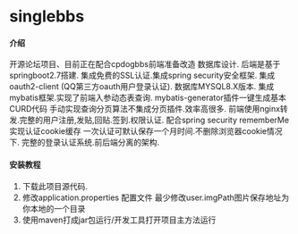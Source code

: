 # singlebbs

#### 介绍
开源论坛项目、目前正在配合cpdogbbs前端准备改造
数据库设计.
后端是基于springboot2.7搭建.
集成免费的SSL认证.集成spring security安全框架.
集成oauth2-client (QQ第三方oauth用户登录认证).
数据库MYSQL8.X版本.
集成mybatis框架.实现了前端入参动态表查询.
mybatis-generator插件一键生成基本CURD代码
手动实现查询分页算法不集成分页插件.效率高很多.
前端使用nginx转发.完整的用户注册,发贴,回贴.签到.权限认证.
配合spring security rememberMe实现认证cookie缓存
一次认证可默认保存一个月时间.不删除浏览器cookie情况下.
完整的登录认证系统.前后端分离的架构.


#### 安装教程

1. 下载此项目源代码.
2. 修改application.properties 配置文件 最少修改user.imgPath图片保存地址为你本地的一个目录
3. 使用maven打成jar包运行/开发工具打开项目主方法运行